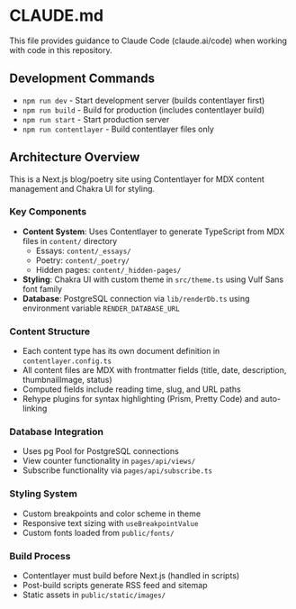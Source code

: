 # CLAUDE.md

This file provides guidance to Claude Code (claude.ai/code) when working with code in this repository.

## Development Commands

- `npm run dev` - Start development server (builds contentlayer first)
- `npm run build` - Build for production (includes contentlayer build)
- `npm run start` - Start production server
- `npm run contentlayer` - Build contentlayer files only

## Architecture Overview

This is a Next.js blog/poetry site using Contentlayer for MDX content management and Chakra UI for styling.

### Key Components

- **Content System**: Uses Contentlayer to generate TypeScript from MDX files in `content/` directory
  - Essays: `content/_essays/`
  - Poetry: `content/_poetry/`
  - Hidden pages: `content/_hidden-pages/`
- **Styling**: Chakra UI with custom theme in `src/theme.ts` using Vulf Sans font family
- **Database**: PostgreSQL connection via `lib/renderDb.ts` using environment variable `RENDER_DATABASE_URL`

### Content Structure

- Each content type has its own document definition in `contentlayer.config.ts`
- All content files are MDX with frontmatter fields (title, date, description, thumbnailImage, status)
- Computed fields include reading time, slug, and URL paths
- Rehype plugins for syntax highlighting (Prism, Pretty Code) and auto-linking

### Database Integration

- Uses pg Pool for PostgreSQL connections
- View counter functionality in `pages/api/views/`
- Subscribe functionality via `pages/api/subscribe.ts`

### Styling System

- Custom breakpoints and color scheme in theme
- Responsive text sizing with `useBreakpointValue`
- Custom fonts loaded from `public/fonts/`

### Build Process

- Contentlayer must build before Next.js (handled in scripts)
- Post-build scripts generate RSS feed and sitemap
- Static assets in `public/static/images/`
